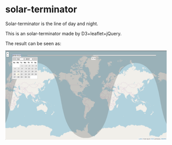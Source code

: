 # solar-terminator
Solar-terminator is the line of day and night.

This is an solar-terminator made by D3+leaflet+jQuery.

The result can be seen as:

![demo](/img/demo.png)
